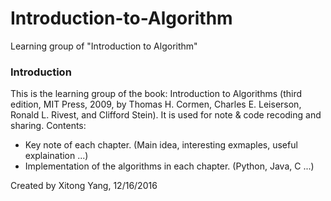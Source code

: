 # Introduction-to-Algorithm
Learning group of "Introduction to Algorithm"

### Introduction
This is the learning group of the book: Introduction to Algorithms (third edition, MIT Press, 2009, by  Thomas H. Cormen, Charles E. Leiserson, Ronald L. Rivest, and Clifford Stein). It is used for note & code recoding and sharing.
Contents:
- Key note of each chapter. (Main idea, interesting exmaples, useful explaination ...)
- Implementation of the algorithms in each chapter. (Python, Java, C ...)

Created by Xitong Yang, 12/16/2016
